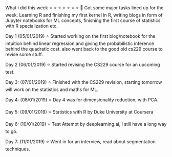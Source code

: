 What i did this week ⭐️ ⭐️ ⭐️ ⭐️ ⭐️ ⭐️ ⭐️ 📆
Got some major tasks lined up for the week.
Learning R and finishing my first kernel in R, writing blogs in form of Jupyter notebooks for ML concepts, finishing the first course of statistics with R specialization etc.

Day 1 (05/01/2019) ⭐️
Started working on the first blog/notebook for the intuition behind linear regression and giving the probabilistic inference behind the quadratic cost. also went back to the good old cs229 course to revise some stuff.

Day 2 (06/01/2019) ⭐️
Started revising the CS229 course for an upcoming test.

Day 3: (07/01/2019) ⭐️
Finished with the CS229 revision, starting tomorrow will work on the statistics and maths for ML.

Day 4: (08/01/2019) ⭐️
Day 4 was for dimensionality reduction, with PCA.

Day 5: (09/01/2019) ⭐️
Statistics with R by Duke University at Coursera

Day 6: (10/01/2019) ⭐️
Test Attempt by deeplearning.ai, i still have a long way to go.

Day 7: (11/01/2019) ⭐️
Went in for an interview, read about segmentation techniques.
